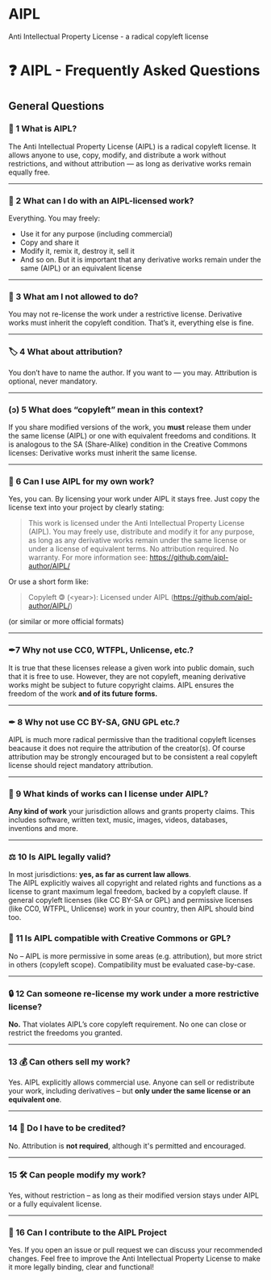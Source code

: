 # AIPL
Anti Intellectual Property License - a radical copyleft license


# ❓ AIPL - Frequently Asked Questions

## General Questions

### 🧠 1 What is AIPL?
The Anti Intellectual Property License (AIPL) is a radical copyleft license. It allows anyone to use, copy, modify, and distribute a work without restrictions, and without attribution — as long as derivative works remain equally free.

---
### 🚀 2 What can I do with an AIPL-licensed work?
Everything. You may freely:
- Use it for any purpose (including commercial)
- Copy and share it
- Modify it, remix it, destroy it, sell it
- And so on.
But it is important that any derivative works remain under the same (AIPL) or an equivalent license

---

### 🚫 3 What am I not allowed to do?
You may not re-license the work under a restrictive license. Derivative works must inherit the copyleft condition. That’s it, everything else is fine.

---
### 🏷️ 4 What about attribution?

You don’t have to name the author. If you want to — you may. Attribution is optional, never mandatory.

---
### (ↄ) 5 What does “copyleft” mean in this context?
If you share modified versions of the work, you **must** release them under the same license (AIPL) or one with equivalent freedoms and conditions. It is analogous to the SA (Share-Alike) condition in the Creative Commons licenses: Derivative works must inherit the same license.

---
### 🎨 6 Can I use AIPL for my own work?
Yes, you can. By licensing your work under AIPL it stays free. Just copy the license text into your project by clearly stating:

>This work is licensed under the Anti Intellectual Property License (AIPL). You may freely use, distribute and modify it for any purpose, as long as any derivative works remain under the same license or under a license of equivalent terms. No attribution required. No warranty. For more information see: https://github.com/aipl-author/AIPL/

Or use a short form like: 
>Copyleft 🄯 (<year\>): Licensed under AIPL (https://github.com/aipl-author/AIPL/)

(or similar or more official formats)

--- 
### ✒7 Why not use CC0, WTFPL, Unlicense, etc.?
It is true that these licenses release a given work into public domain, such that it is free to use. However, they are not copyleft, meaning derivative works might be subject to future copyright claims. AIPL ensures the freedom of the work **and of its future forms.**

---

### ✒ 8 Why not use CC BY-SA, GNU GPL etc.?
AIPL is much more radical permissive than the traditional copyleft licenses beacause it does not require the attribution of the creator(s). Of course attribution may be strongly encouraged but to be consistent a real copyleft license should reject mandatory attribution.

---

### 🧩 9 What kinds of works can I license under AIPL?

**Any kind of work** your jurisdiction allows and grants property claims. This includes software, written text, music, images, videos, databases, inventions and more.

---
### ⚖️ 10 Is AIPL legally valid?
In most jurisdictions: **yes, as far as current law allows**.  
The AIPL explicitly waives all copyright and related rights and functions as a license to grant maximum legal freedom, backed by a copyleft clause. If general copyleft licenses (like CC BY-SA or GPL) and permissive licenses (like CC0, WTFPL, Unlicense) work in your country, then AIPL should bind too.

### 🔗 11 Is AIPL compatible with Creative Commons or GPL?

No – AIPL is more permissive in some areas (e.g. attribution), but more strict in others (copyleft scope). Compatibility must be evaluated case-by-case.

---

### 🔒 12 Can someone re-license my work under a more restrictive license?

**No.** That violates AIPL’s core copyleft requirement. No one can close or restrict the freedoms you granted.

---
### 13 💰 Can others sell my work?

Yes. AIPL explicitly allows commercial use. Anyone can sell or redistribute your work, including derivatives – but **only under the same license or an equivalent one**.

---

### 14 📝 Do I have to be credited?

No. Attribution is **not required**, although it's permitted and encouraged.

---

### 15 🛠️ Can people modify my work?

Yes, without restriction – as long as their modified version stays under AIPL or a fully equivalent license.

---

### 🌱 16 Can I contribute to the AIPL Project
Yes. If you open an issue or pull request we can discuss your recommended changes. Feel free to improve the Anti Intellectual Property License to make it more legally binding, clear and functional!
